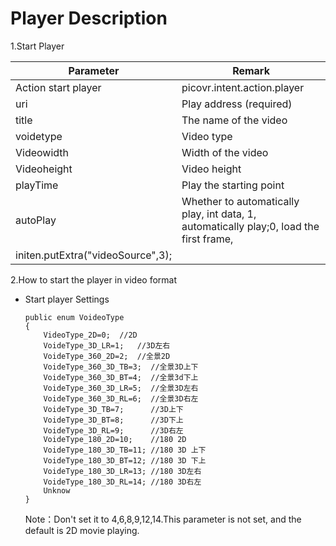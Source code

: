 # Player Description

1.Start Player

| Parameter                         | Remark                                                       |
| --------------------------------- | ------------------------------------------------------------ |
| Action start player               | picovr.intent.action.player                                  |
| uri                               | Play address (required)                                      |
| title                             | The name of the video                                        |
| voidetype                         | Video type                                                   |
| Videowidth                        | Width of the video                                           |
| Videoheight                       | Video height                                                 |
| playTime                          | Play the starting point                                      |
| autoPlay                          | Whether to automatically play, int data, 1, automatically play;0, load the first frame, |
| initen.putExtra("videoSource",3); |                                                              |

2.How to start the player in video format

- Start player Settings

  ```
  public enum VoideoType
  {
      VideoType_2D=0;  //2D
      VoideType_3D_LR=1;   //3D左右
      VoideType_360_2D=2;  //全景2D
      VoideType_360_3D_TB=3;  //全景3D上下
      VoideType_360_3D_BT=4;  //全景3d下上
      VoideType_360_3D_LR=5;  //全景3D左右
      VoideType_360_3D_RL=6;  //全景3D右左
      VoideType_3D_TB=7;      //3D上下		
      VoideType_3D_BT=8;      //3D下上
      VoideType_3D_RL=9;      //3D右左
      VoideType_180_2D=10;    //180 2D
      VoideType_180_3D_TB=11; //180 3D 上下
      VoideType_180_3D_BT=12; //180 3D 下上
      VoideType_180_3D_LR=13; //180 3D左右
      VoideType_180_3D_RL=14; //180 3D右左
      Unknow
  }
  ```

  Note：Don't set it to 4,6,8,9,12,14.This parameter is not set, and the default is 2D movie playing.
